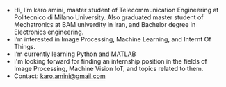 -  Hi, I’m karo amini, master student of Telecommunication Engineering at Politecnico di Milano University. Also graduated master student of Mechatronics at BAM univerdity in Iran, and Bachelor degree in Electronics engineering.
-  I’m interested in Image Processing, Machine Learning, and Internt Of Things.
-  I’m currently learning Python and MATLAB
-  I'm looking forward for finding an internship position in the fields of Image Processing, Machine Vision IoT, and topics related to them.
-  Contact: karo.amini@gmail.com

<!---
karoamini/karoamini is a ✨ special ✨ repository because its `README.md` (this file) appears on your GitHub profile.
You can click the Preview link to take a look at your changes.
--->
